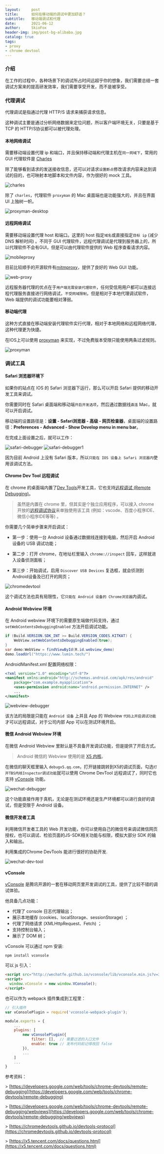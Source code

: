 ```yaml
---
layout:     post
title:      如何在移动端的调试中更加舒适？ 
subtitle:   移动端调试和代理
date:       2021-06-12
author:     SkioFox
header-img: img/post-bg-alibaba.jpg
catalog: true
tags:
- proxy
- chrome devtool
---
```


### 介绍

在工作的过程中，各种场景下的调试所占时间远超乎你的想象，我们需要总结一套调试方案来的提高研发效率，我们需要享受开发，而不是被享受。

### 代理调试

代理调试是指通过代理 HTTP/S 请求来捕获请求信息。

这种调试主要是通过分析网络数据来定位问题，所以客户端环境无关，只要是基于 TCP 的 HTTP/S协议都可以被代理处理。

#### 本地网络调试

需要移动端设置代理 ip 和端口，并且保持移动端和代理主机在`同一网域下`，常用的 GUI 代理软件是 [Charles](https://www.charlesproxy.com/)

除了能够看到请求的发送接收信息，还可以对请求`设置断点`修改请求内容来达到调试的目的，也可映射本地脚本和文件内容，作为很好的 mock 工具。

![charles](/img/2021-06-12/charles.png)

除了 `charles`，代理软件 `proxyman` 的 Mac 桌面端也是功能强大的，并且在界面 UI 上独树一帜。

![proxyman-desktop](/img/2021-06-12/proxyman-desktop.jpg)

#### 远程网络调试

需要移动端设置代理 host 和端口。这里的 host 指定`域名`或直接指定`目标 ip` (减少 DNS 解析时间) 。不同于 GUI 代理软件，远程代理调试是代理到服务器上的，所以代理软件不会有GUI，但是可以由代理软件提供的 Web 程序查看请求内容。

![mobileproxy](/img/2021-06-12/mobileproxy.png)

目前比较顺手的开源软件有[mitmproxy](https://www.mitmproxy.org/)，提供了良好的 Web GUI 功能。

![web-proxy](/img/2021-06-12/web-proxy.png)

远程服务器代理的优点在于`用户端无需安装代理软件`，任何受信用用户都可以连接远程代理服务直接进行网络调试，`不受网域限制`，但是相对于本地代理调试软件，Web 端提供的调试功能要相对薄弱。

#### 移动端代理

这种方式直接在移动端安装代理软件实行代理，相对于本地网络和远程网络代理，这种代理更为快捷。

在IOS上可以使用 [proxyman](https://proxyman.io/ios) 来实现，不过免费版本受限只能使用两条过滤规则。

![proxyman](/img/2021-06-12/proxyman.png)

### 调试工具

#### Safari 浏览器环境下

如果你的站点在 IOS 的 Safari 浏览器下运行，那么可以开启 Safari 提供的移动开发工具来调试。

你需要同时在 Safari 桌面端和移动端`开启开发选项`，然后通过数据线`直连` Mac，就可以开启调试。

移动端的设置路径是：**设置 - Safari浏览器 - 高级 - 网页检查器**，桌面端的设置路径：**Preferences - Advanced - Show Develop menu in menu bar**。

在完成上面设置之后，就可以工作：

![safari-debugger](/img/2021-06-12/safari-debugger.png)
![safari-debugger1](/img/2021-06-12/safari-debugger1.png)

因为目前 Android 上没有 Safari 版本，所以`只能在 IOS 设备上 Safari 浏览器内`使用该调试方法。

#### Chrome Dev Tool 远程调试

在 chrome 的桌面端内置了[Dev Tools](https://developers.google.com/web/tools/chrome-devtools)开发工具，它也支持[远程调试 (Remote Debugging)](https://developers.google.com/web/tools/chrome-devtools/remote-debugging)。

> 虽然是内置在 chrome 里，但其实是个独立应用程序，可以接入 chrome 开放的[远程调试协议](https://chromedevtools.github.io/devtools-protocol/)来单独使用该工具 (例如：vscode、百度小程序IDE、微信小程序IDE等等) 。

你需要几个简单步骤来开启调试：

* 第一步：使用一台 Android 设备通过数据线连接到电脑，然后开启 Android 设备的 USB 调试功能；

* 第二步：打开 chrome，在地址栏里输入 `chrome://inspect` 回车，这样就进入设备侦测面板；

* 第三步：开始调试，启用 `Discover USB Devices` 复选框，就会侦测到Android设备及已打开的网页；

![chromedevtool](/img//2021-06-12/chromedevtool.png)

这个调试方法也具有局限性，它`只能在 Android 设备的 Chrome浏览器`内调试。

#### Android Webview 环境

在 Android webview 环境下的需要原生端做代码支持，通过 `setWebContentsDebuggingEnabled` 方法开启调试功能。

``` java
if (Build.VERSION.SDK_INT >= Build.VERSION_CODES.KITKAT) {
    WebView.setWebContentsDebuggingEnabled(true);
}
var demo:WebView = findViewById(R.id.webview_demo)
demo.loadUrl("https://www.lumin.tech/")
```

AndroidManifest.xml 配置网络权限：

``` xml
<?xml version="1.0" encoding="utf-8"?>
<manifest xmlns:android="http://schemas.android.com/apk/res/android"
    package="com.example.myapplication">
    <uses-permission android:name="android.permission.INTERNET" />
    ...
</manifest>
```

![webview-debugger](/img/2021-06-12/webview-debugger.png)

该方法的局限是只能在 `Android 设备` 上并且 App 的 Webview `代码上开启调试功能`才可以远程调试，对于公司内部 App 可以在测试环境开启。

#### 微信 Android Webview 环境

在微信 Android Webview 里默认是不具备开发调试功能，但是提供了开启方式。

> Android 微信的 Webview 使用的是 [X5 内核](https://x5.tencent.com/)。

在微信的聊天框里输入 `debugx5.qq.com`，打开链接跳转到X5的调试页面，勾选`打开TBS内核Inspector调试功能`就可以使用 Chrome DevTool 远程调试了，同时它也支持 [vConsole](#vconsole) 功能。

![wechat-debugger](/img/2021-06-12/wechat-debugger.png)

这个功能直接作用于真机，无论是在测试环境还是生产环境都可以进行良好的调试，但是受限于 Android 设备。

#### 微信开发者工具

利用微信开发者工具的 Web 开发功能，你可以使用自己的微信号来调试微信网页授权，也可以调试、检验页面的JS-SDK相关功能与权限，模拟大部分 SDK 的输入和输出。

利用集成的Chrome DevTools 能进行很好的协助开发.

![wechat-dev-tool](/img/2021-06-12/wechat-dev-tool.png)

#### vConsole

 [vConsole](https://github.com/Tencent/vConsole) 是腾讯开源的一套在移动网页里开发调试的工具，提供了比较不错的调试体验。

他具备几点功能：

* 代理了 console 日志代理输出；
* 展示本地缓存 (cookies、localStorage、sessionStorage) ；
* 代理了网络请求 (XMLHttpRequest、Fetch) ；
* 支持控制台输入；
* 展示了  DOM 树；

vConsole 可以通过 npm 安装:

``` shell
npm install vconsole
```

可以 js 引入：

``` html
<script src="http://wechatfe.github.io/vconsole/lib/vconsole.min.js?v=3.2.0"></script>
<script>
  window.vConsole = new window.VConsole();
</script>
```

也可以作为 webpack 插件集成到工程里：

``` javascript
// 引入插件
var vConsolePlugin = require('vconsole-webpack-plugin'); 

module.exports = {
    ...
    plugins: [
        new vConsolePlugin({
            filter: [],  // 需要过滤的入口文件
            enable: true // 发布代码前记得改回 false
        }),
        ...
    ]
    ...
}
```

参考资料：

\> [https://developers.google.com/web/tools/chrome-devtools/remote-debugging](https://developers.google.com/web/tools/chrome-devtools/remote-debugging)

\> [https://developers.google.com/web/tools/chrome-devtools/remote-debugging/webviews](https://developers.google.com/web/tools/chrome-devtools/remote-debugging/webviews)

\> [https://chromedevtools.github.io/devtools-protocol](https://chromedevtools.github.io/devtools-protocol)

\> [https://x5.tencent.com/docs/questions.html](https://x5.tencent.com/docs/questions.html)
